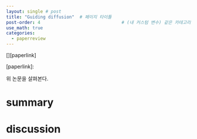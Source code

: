 ```yaml
---
layout: single # post
title: "Guiding diffusion"  # 페이지 타이틀
post-order: 4                               # (내 커스텀 변수) 같은 카테고리 내 정렬 순서
use_math: true
categories:
  - paperreview
---
```


[][paperlink]

[paperlink]:

위 논문을 살펴본다. 

# summary




# discussion



